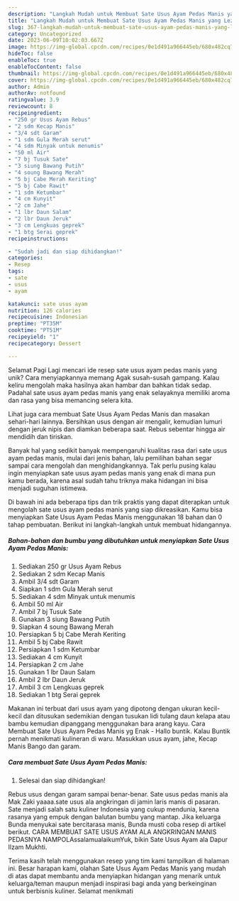 ```yaml
---
description: "Langkah Mudah untuk Membuat Sate Usus Ayam Pedas Manis yang Lezat, Sempurna"
title: "Langkah Mudah untuk Membuat Sate Usus Ayam Pedas Manis yang Lezat, Sempurna"
slug: 367-langkah-mudah-untuk-membuat-sate-usus-ayam-pedas-manis-yang-lezat-sempurna
category: Uncategorized
date: 2023-06-09T10:02:03.667Z
image: https://img-global.cpcdn.com/recipes/0e1d491a966445eb/680x482cq70/sate-usus-ayam-pedas-manis-foto-resep-utama.jpg
hideToc: false
enableToc: true
enableTocContent: false
thumbnail: https://img-global.cpcdn.com/recipes/0e1d491a966445eb/680x482cq70/sate-usus-ayam-pedas-manis-foto-resep-utama.jpg
cover: https://img-global.cpcdn.com/recipes/0e1d491a966445eb/680x482cq70/sate-usus-ayam-pedas-manis-foto-resep-utama.jpg
author: Admin
authorAv: notfound
ratingvalue: 3.9
reviewcount: 8
recipeingredient:
- "250 gr Usus Ayam Rebus"
- "2 sdm Kecap Manis"
- "3/4 sdt Garam"
- "1 sdm Gula Merah serut"
- "4 sdm Minyak untuk menumis"
- "50 ml Air"
- "7 bj Tusuk Sate"
- "3 siung Bawang Putih"
- "4 soung Bawang Merah"
- "5 bj Cabe Merah Keriting"
- "5 bj Cabe Rawit"
- "1 sdm Ketumbar"
- "4 cm Kunyit"
- "2 cm Jahe"
- "1 lbr Daun Salam"
- "2 lbr Daun Jeruk"
- "3 cm Lengkuas geprek"
- "1 btg Serai geprek"
recipeinstructions:

- "Sudah jadi dan siap dihidangkan!"
categories:
- Resep
tags:
- sate
- usus
- ayam

katakunci: sate usus ayam 
nutrition: 126 calories
recipecuisine: Indonesian
preptime: "PT35M"
cooktime: "PT51M"
recipeyield: "1"
recipecategory: Dessert

---
```



Selamat Pagi Lagi mencari ide resep sate usus ayam pedas manis yang unik? Cara menyiapkannya memang Agak susah-susah gampang. Kalau keliru mengolah maka hasilnya akan hambar dan bahkan tidak sedap. Padahal sate usus ayam pedas manis yang enak selayaknya memiliki aroma dan rasa yang bisa memancing selera kita.


Lihat juga cara membuat Sate Usus Ayam Pedas Manis dan masakan sehari-hari lainnya. Bersihkan usus dengan air mengalir, kemudian lumuri dengan jeruk nipis dan diamkan beberapa saat. Rebus sebentar hingga air mendidih dan tiriskan.

Banyak hal yang sedikit banyak mempengaruhi kualitas rasa dari sate usus ayam pedas manis, mulai dari jenis bahan, lalu pemilihan bahan segar sampai cara mengolah dan menghidangkannya. Tak perlu pusing kalau ingin menyiapkan sate usus ayam pedas manis yang enak di mana pun kamu berada, karena asal sudah tahu triknya maka hidangan ini bisa menjadi suguhan istimewa.


Di bawah ini ada beberapa tips dan trik praktis yang dapat diterapkan untuk mengolah sate usus ayam pedas manis yang siap dikreasikan. Kamu bisa menyiapkan Sate Usus Ayam Pedas Manis menggunakan 18 bahan dan 0 tahap pembuatan. Berikut ini langkah-langkah untuk membuat hidangannya.

<!--inarticleads1-->

##### Bahan-bahan dan bumbu yang dibutuhkan untuk menyiapkan Sate Usus Ayam Pedas Manis:

1. Sediakan 250 gr Usus Ayam Rebus
1. Sediakan 2 sdm Kecap Manis
1. Ambil 3/4 sdt Garam
1. Siapkan 1 sdm Gula Merah serut
1. Sediakan 4 sdm Minyak untuk menumis
1. Ambil 50 ml Air
1. Ambil 7 bj Tusuk Sate
1. Gunakan 3 siung Bawang Putih
1. Siapkan 4 soung Bawang Merah
1. Persiapkan 5 bj Cabe Merah Keriting
1. Ambil 5 bj Cabe Rawit
1. Persiapkan 1 sdm Ketumbar
1. Sediakan 4 cm Kunyit
1. Persiapkan 2 cm Jahe
1. Gunakan 1 lbr Daun Salam
1. Ambil 2 lbr Daun Jeruk
1. Ambil 3 cm Lengkuas geprek
1. Sediakan 1 btg Serai geprek


Makanan ini terbuat dari usus ayam yang dipotong dengan ukuran kecil-kecil dan ditusukan sedemikian dengan tusukan lidi tulang daun kelapa atau bambu kemudian dipanggang menggunakan bara arang kayu. Cara Membuat Sate Usus Ayam Pedas Manis yg Enak - Hallo buntik. Kalau Buntik pernah menikmati kulineran di waru. Masukkan usus ayam, jahe, Kecap Manis Bango dan garam. 

<!--inarticleads2-->

##### Cara membuat Sate Usus Ayam Pedas Manis:


1. Selesai dan siap dihidangkan!

Rebus usus dengan garam sampai benar-benar. Sate usus pedas manis ala Mak Zaki yaaaa.sate usus ala angkringan di jamin laris manis di pasaran. Sate menjadi salah satu kuliner Indonesia yang cukup mendunia, karena rasanya yang empuk dengan balutan bumbu yang mantap. Jika keluarga Bunda menyukai sate bercitarasa manis, Bunda musti coba resep di artikel berikut. CARA MEMBUAT SATE USUS AYAM ALA ANGKRINGAN MANIS PEDASNYA NAMPOLAssalamualaikumYuk, bikin Sate Usus Ayam ala Dapur Ilzam Mukhti. 

Terima kasih telah menggunakan resep yang tim kami tampilkan di halaman ini. Besar harapan kami, olahan Sate Usus Ayam Pedas Manis yang mudah di atas dapat membantu anda menyiapkan hidangan yang menarik untuk keluarga/teman maupun menjadi inspirasi bagi anda yang berkeinginan untuk berbisnis kuliner. Selamat menikmati
